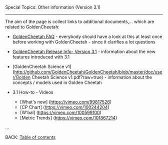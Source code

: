 Special Topics: Other information (Version 3.1)
***

The aim of the page is collect links to additional documents,... which are related to GoldenCheetah:

* [GoldenCheetah FAQ](https://github.com/GoldenCheetah/GoldenCheetah/wiki/UG_FAQ) - everybody should have a look at this at least once before working with GoldenCheetah - since it clarifies a lot questions

* [GoldenCheetah Release Info- Version 3.1](http://github.com/GoldenCheetah/GoldenCheetah/blob/master/doc/user/GC31-Release.pdf?raw=true) - information about the new features introduced with 3.1

* [GoldenCheetah Science v1](http://github.com/GoldenCheetah/GoldenCheetah/blob/master/doc/user/Golden Cheetah Science v1.pdf?raw=true) - information about the concepts / models used in Golden Cheetah


* 3.1 How-to - Videos
  * [What's new] (https://vimeo.com/99817526)
  * [CP Chart] (https://vimeo.com/100244204)
  * [W'bal] (https://vimeo.com/100599100)
  * [Metric Trends] (https://vimeo.com/101867214)

...


BACK: [Table of contents](UG_Main-Page_Table-of-contents)